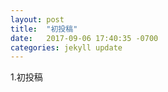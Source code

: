 ```yaml
---
layout: post
title:  "初投稿"
date:   2017-09-06 17:40:35 -0700
categories: jekyll update
---
```


1.初投稿
